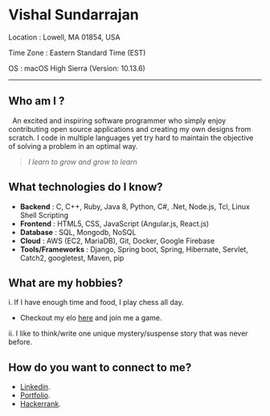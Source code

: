 # Vishal Sundarrajan

Location        : Lowell, MA 01854, USA 

Time Zone       : Eastern Standard Time (EST)     

OS              : macOS High Sierra (Version: 10.13.6) 
*************

## Who am I ?

&nbsp; An excited and inspiring software programmer who simply enjoy contributing open source applications and creating my own 
designs from scratch. I code in multiple languages yet try hard to maintain the objective of solving a problem in an optimal way. 

> *I learn to grow and grow to learn*

## What technologies do I know?

+ **Backend** : C, C++, Ruby, Java 8, Python, C#, .Net, Node.js, Tcl, Linux Shell Scripting
+ **Frontend** : HTML5, CSS, JavaScript (Angular.js, React.js)
+ **Database** : SQL, Mongodb, NoSQL
+ **Cloud** : AWS (EC2, MariaDB), Git, Docker, Google Firebase
+ **Tools/Frameworks** : Django, Spring boot, Spring, Hibernate, Servlet, Catch2, googletest, Maven, pip


## What are my hobbies?

i. If I have enough time and food, I play chess all day.     
   
   + Checkout my elo [here](https://www.chess.com/member/vishalicious) and join me a game.

ii. I like to think/write one unique mystery/suspense story that was never before.

## How do you want to connect to me?

+ [Linkedin](https://www.linkedin.com/in/vishal-sundarrajan/).
+ [Portfolio](https://portfolio-vishal-8370a.firebaseapp.com/#!/).
+ [Hackerrank](https://www.hackerrank.com/Imvishalsr).
